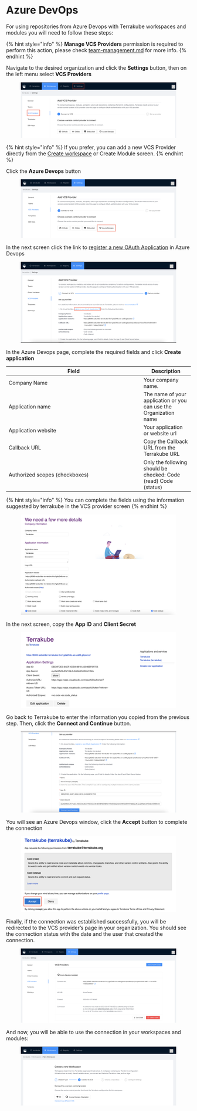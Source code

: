 # Azure DevOps

For using repositories from Azure Devops with Terrakube workspaces and modules you will need to follow these steps:

{% hint style="info" %}
**Manage VCS Providers** permission is required to perform this action, please check [team-management.md](../organizations/team-management.md "mention") for more info.
{% endhint %}

Navigate to the desired organization and click the **Settings** button, then on the left menu select **VCS Providers**&#x20;

<figure><img src="../../.gitbook/assets/image (14) (2) (1).png" alt=""><figcaption></figcaption></figure>

{% hint style="info" %}
If you prefer, you can add a new VCS Provider directly from the [Create workspace](../workspaces/creating-workspaces.md) or Create Module screen.
{% endhint %}

Click the **Azure Devops** button

<figure><img src="../../.gitbook/assets/image (11) (2).png" alt=""><figcaption></figcaption></figure>

In the next screen click the link to [register a new OAuth Application](https://aex.dev.azure.com/app/register?mkt=en-US) in Azure Devops

<figure><img src="../../.gitbook/assets/image (33).png" alt=""><figcaption></figcaption></figure>

In the Azure Devops page, complete the required fields and click **Create application**

<table><thead><tr><th width="354">Field</th><th>Description</th></tr></thead><tbody><tr><td>Company Name </td><td>Your company name.</td></tr><tr><td>Application name</td><td>The name of your application or you can use the Organization name</td></tr><tr><td>Application website</td><td>Your application or website url </td></tr><tr><td>Callback URL</td><td>Copy the Callback URL from the Terrakube URL</td></tr><tr><td>Authorized scopes (checkboxes)</td><td>Only the following should be checked: Code (read) Code (status)</td></tr></tbody></table>

{% hint style="info" %}
You can complete the fields using the information suggested by terrakube in the VCS provider screen
{% endhint %}

<figure><img src="../../.gitbook/assets/image (22).png" alt=""><figcaption></figcaption></figure>

In the next screen, copy the **App ID** and **Client Secret**

<figure><img src="../../.gitbook/assets/image (32).png" alt=""><figcaption></figcaption></figure>

Go back to Terrakube to enter the information you copied from the previous step. Then, click the **Connect and Continue** button.

<figure><img src="../../.gitbook/assets/image (24).png" alt=""><figcaption></figcaption></figure>

You will see an Azure Devops window, click the **Accept** button to complete the connection

<figure><img src="../../.gitbook/assets/image (12) (1) (2).png" alt=""><figcaption></figcaption></figure>

Finally, if the connection was established successfully, you will be redirected to the VCS provider’s page in your organization. You should see the connection status with the date and the user that created the connection.

<figure><img src="../../.gitbook/assets/image (23).png" alt=""><figcaption></figcaption></figure>

And now, you will be able to use the connection in your workspaces and modules:

<figure><img src="../../.gitbook/assets/image (7) (1) (1).png" alt=""><figcaption></figcaption></figure>
